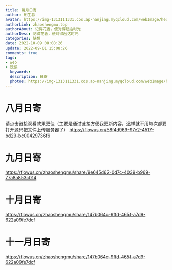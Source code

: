 ```yaml
---
title: 每月日寄
author: 朝生暮
avatar: https://img-1313111331.cos.ap-nanjing.myqcloud.com/webImage/hexoWeb202208061248833.png
authorLink: zhaoshengmu.top
authorAbout: 记得花香，便对得起这时光
authorDesc: 记得花香，便对得起这时光
categories: 随想
date: 2022-10-09 08:08:26
update: 2022-09-01 15:08:26
comments: true
tags:
- web
- 悦读
  keywords:
  description: 日寄
  photos: https://img-1313111331.cos.ap-nanjing.myqcloud.com/webImage/hexoWeb/202208061255253.jpg
---
```

# 八月日寄
请点击链接观看效果更佳（主要是通过链接方便我更新内容，这样就不用每次都要打开源码把文件上传服务器了）
https://flowus.cn/58f4d969-97e2-4517-bd29-bc00429736f6

# 九月日寄
https://flowus.cn/zhaoshengmu/share/9e645d62-0d7c-4039-b969-77a8a853c014

# 十月日寄
https://flowus.cn/zhaoshengmu/share/147b064c-9ffd-465f-a7d9-622a09fe7dcf

# 十一月日寄
https://flowus.cn/zhaoshengmu/share/147b064c-9ffd-465f-a7d9-622a09fe7dcf